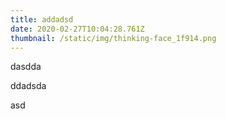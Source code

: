 ```yaml
---
title: addadsd
date: 2020-02-27T10:04:28.761Z
thumbnail: /static/img/thinking-face_1f914.png
---
```

dasdda

ddadsda

asd
